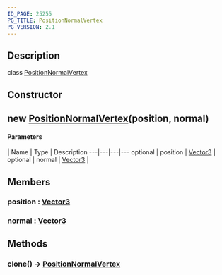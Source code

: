 ```yaml
---
ID_PAGE: 25255
PG_TITLE: PositionNormalVertex
PG_VERSION: 2.1
---
```

## Description

class [PositionNormalVertex](/classes/2.3/PositionNormalVertex)



## Constructor

##  new [PositionNormalVertex](/classes/2.3/PositionNormalVertex)(position, normal)



#### Parameters
 | Name | Type | Description
---|---|---|---
optional | position | [Vector3](/classes/2.3/Vector3) |   
optional | normal | [Vector3](/classes/2.3/Vector3) |   
## Members

### position : [Vector3](/classes/2.3/Vector3)



### normal : [Vector3](/classes/2.3/Vector3)



## Methods

### clone() &rarr; [PositionNormalVertex](/classes/2.3/PositionNormalVertex)


